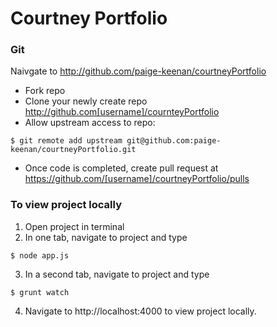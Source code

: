 # Courtney Portfolio


### Git
Naivgate to http://github.com/paige-keenan/courtneyPortfolio
- Fork repo
- Clone your newly create repo http://github.com[username]/cournteyPortfolio
- Allow upstream access to repo:
 ```
$ git remote add upstream git@github.com:paige-keenan/courtneyPortfolio.git
```
- Once code is completed, create pull request at https://github.com/[username]/courtneyPortfolio/pulls

### To view project locally
1. Open project in terminal
2. In one tab, navigate to project and type
 ```
$ node app.js
```
3. In a second tab, navigate to project and type
 ```
$ grunt watch
```
4. Navigate to http://localhost:4000 to view project locally.

